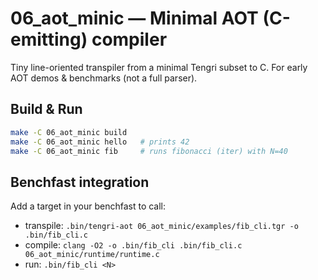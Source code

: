 # 06_aot_minic — Minimal AOT (C-emitting) compiler

Tiny line-oriented transpiler from a minimal Tengri subset to C.
For early AOT demos & benchmarks (not a full parser).

## Build & Run
```bash
make -C 06_aot_minic build
make -C 06_aot_minic hello   # prints 42
make -C 06_aot_minic fib     # runs fibonacci (iter) with N=40
```

## Benchfast integration
Add a target in your benchfast to call:
- transpile: `.bin/tengri-aot 06_aot_minic/examples/fib_cli.tgr -o .bin/fib_cli.c`
- compile: `clang -O2 -o .bin/fib_cli .bin/fib_cli.c 06_aot_minic/runtime/runtime.c`
- run: `.bin/fib_cli <N>`
